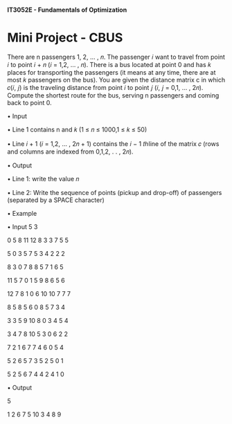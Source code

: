 #### IT3052E - Fundamentals of Optimization

# **Mini Project - CBUS**

There are n passengers 1, 2, … , 𝑛. The passenger 𝑖 want to travel from
point 𝑖 to point 𝑖 + 𝑛 (𝑖 = 1,2, … , 𝑛). There is a bus located at point
0 and has 𝑘 places for transporting the passengers (it means at any
time, there are at most 𝑘 passengers on the bus). You are given the
distance matrix c in which 𝑐(𝑖, 𝑗) is the traveling distance from point 𝑖
to point 𝑗 (𝑖, 𝑗 = 0,1, … , 2𝑛). Compute the shortest route for the
bus, serving n passengers and coming back to point 0.

• Input

• Line 1 contains n and 𝑘 (1 ≤ 𝑛 ≤ 1000,1 ≤ 𝑘 ≤ 50)

• Line 𝑖 + 1 (𝑖 = 1,2, … , 2𝑛 + 1) contains the 𝑖 − 1 𝑡ℎline of the matrix 𝑐 (rows and columns are indexed from 0,1,2, . . , 2𝑛).

• Output

• Line 1: write the value 𝑛

• Line 2: Write the sequence of points (pickup and drop-off) of passengers (separated by a SPACE character)

• Example

• Input
5 3

0 5 8 11 12 8 3 3 7 5 5

5 0 3 5 7 5 3 4 2 2 2

8 3 0 7 8 8 5 7 1 6 5

11 5 7 0 1 5 9 8 6 5 6

12 7 8 1 0 6 10 10 7 7 7

8 5 8 5 6 0 8 5 7 3 4

3 3 5 9 10 8 0 3 4 5 4

3 4 7 8 10 5 3 0 6 2 2

7 2 1 6 7 7 4 6 0 5 4

5 2 6 5 7 3 5 2 5 0 1

5 2 5 6 7 4 4 2 4 1 0

• Output

5

1 2 6 7 5 10 3 4 8 9
